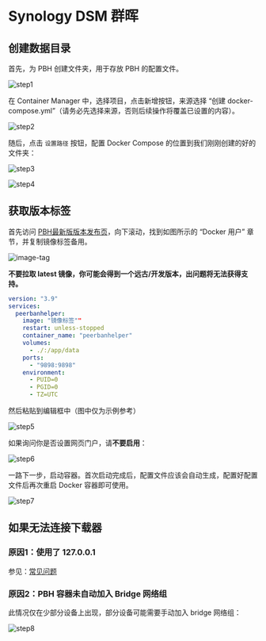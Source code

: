 # Synology DSM 群晖

## 创建数据目录

首先，为 PBH 创建文件夹，用于存放 PBH 的配置文件。

![step1](./assets/dsm-1.png)

在 Container Manager 中，选择项目，点击新增按钮，来源选择 “创建 docker-compose.yml”（请务必先选择来源，否则后续操作将覆盖已设置的内容）。

![step2](./assets/dsm-2.png)

随后，点击 `设置路径` 按钮，配置 Docker Compose 的位置到我们刚刚创建的好的文件夹：

![step3](./assets/dsm-2.png)

![step4](./assets/dsm-4.png)

## 获取版本标签

首先访问 [PBH最新版版本发布页](https://github.com/PBH-BTN/PeerBanHelper/releases/latest)，向下滚动，找到如图所示的 “Docker 用户” 章节，并复制镜像标签备用。  

![image-tag](./assets/docker-tag.png)

**不要拉取 latest 镜像，你可能会得到一个远古/开发版本，出问题将无法获得支持。**  

```yaml
version: "3.9"
services:
  peerbanhelper:
    image: "镜像标签""
    restart: unless-stopped
    container_name: "peerbanhelper"
    volumes:
      - ./:/app/data
    ports:
      - "9898:9898"
    environment:
      - PUID=0
      - PGID=0
      - TZ=UTC
```

然后粘贴到编辑框中（图中仅为示例参考）

![step5](./assets/dsm-5.png)

如果询问你是否设置网页门户，请**不要启用**：

![step6](./assets/dsm-6.png)

一路下一步，启动容器。首次启动完成后，配置文件应该会自动生成，配置好配置文件后再次重启 Docker 容器即可使用。

![step7](./assets/dsm-7.png)

## 如果无法连接下载器

### 原因1：使用了 127.0.0.1

参见：[常见问题](../faq.md#127001-或者-localhost-连不上下载器)

### 原因2：PBH 容器未自动加入 Bridge 网络组

此情况仅在少部分设备上出现，部分设备可能需要手动加入 bridge 网络组：

![step8](./assets/dsm-8.png)
